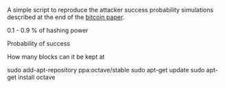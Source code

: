 A simple script to reproduce the attacker success probability simulations 
described at the end of the [bitcoin paper](https://bitcoin.org/bitcoin.pdf).

0.1 - 0.9 % of hashing power

Probability of success

How many blocks can it be kept at


sudo add-apt-repository ppa:octave/stable
sudo apt-get update
sudo apt-get install octave
